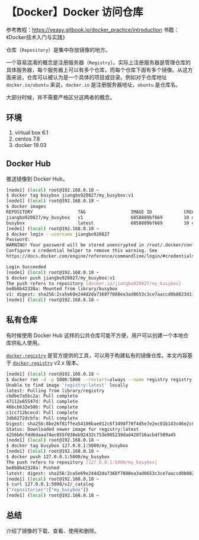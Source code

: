 # 【Docker】Docker 访问仓库

参考教程：https://yeasy.gitbook.io/docker_practice/introduction
书籍：《Docker技术入门与实践》

仓库（`Repository`）是集中存放镜像的地方。

一个容易混淆的概念是注册服务器（`Registry`）。实际上注册服务器是管理仓库的具体服务器，每个服务器上可以有多个仓库，而每个仓库下面有多个镜像。从这方面来说，仓库可以被认为是一个具体的项目或目录。例如对于仓库地址 `docker.io/ubuntu` 来说，`docker.io` 是注册服务器地址，`ubuntu` 是仓库名。

大部分时候，并不需要严格区分这两者的概念。

## 环境

1. virtual box 6.1
2. centos 7.8
3. docker 19.03

## Docker Hub

推送镜像到 Docker Hub。

```sh
[node1] (local) root@192.168.0.18 ~
$ docker tag busybox jiangbo920827/my_busybox:v1
[node1] (local) root@192.168.0.18 ~
$ docker images
REPOSITORY                 TAG                 IMAGE ID            CREATED             SIZE
jiangbo920827/my_busybox   v1                  6858809bf669        10 days ago         1.23MB
busybox                    latest              6858809bf669        10 days ago         1.23MB
[node1] (local) root@192.168.0.18 ~
$ docker login --username jiangbo920827
Password: 
WARNING! Your password will be stored unencrypted in /root/.docker/config.json.
Configure a credential helper to remove this warning. See
https://docs.docker.com/engine/reference/commandline/login/#credentials-store

Login Succeeded
[node1] (local) root@192.168.0.18 ~
$ docker push jiangbo920827/my_busybox:v1
The push refers to repository [docker.io/jiangbo920827/my_busybox]
be8b8b42328a: Mounted from library/busybox 
v1: digest: sha256:2ca5e69e244d2da7368f7088ea3ad0653c3ce7aaccd0b8823d11b0d5de956002 size: 527
[node1] (local) root@192.168.0.18 ~
```

## 私有仓库

有时候使用 Docker Hub 这样的公共仓库可能不方便，用户可以创建一个本地仓库供私人使用。

​[`docker-registry`](https://docs.docker.com/registry/) 是官方提供的工具，可以用于构建私有的镜像仓库。本文内容基于 [`docker-registry`](https://github.com/docker/distribution) v2.x 版本。

```sh
[node1] (local) root@192.168.0.18 ~
$ docker run -d -p 5000:5000 --restart=always --name registry registry
Unable to find image 'registry:latest' locally
latest: Pulling from library/registry
cbdbe7a5bc2a: Pull complete 
47112e65547d: Pull complete 
46bcb632e506: Pull complete 
c1cc712bcecd: Pull complete 
3db6272dcbfa: Pull complete 
Digest: sha256:8be26f81ffea54106bae012c6f349df70f4d5e7e2ec01b143c46e2c03b9e551d
Status: Downloaded newer image for registry:latest
4256b6cfdd6daaa74ec055f030eb92432c753e905239dad428f16acbdf589a45
[node1] (local) root@192.168.0.18 ~
$ docker tag busybox 127.0.0.1:5000/my_busybox
[node1] (local) root@192.168.0.18 ~
$ docker push 127.0.0.1:5000/my_busybox
The push refers to repository [127.0.0.1:5000/my_busybox]
be8b8b42328a: Pushed 
latest: digest: sha256:2ca5e69e244d2da7368f7088ea3ad0653c3ce7aaccd0b8823d11b0d5de956002 size: 527
[node1] (local) root@192.168.0.18 ~
$ curl 127.0.0.1:5000/v2/_catalog
{"repositories":["my_busybox"]}
[node1] (local) root@192.168.0.18 ~
```

## 总结

介绍了镜像的下载、查看、使用和删除。
